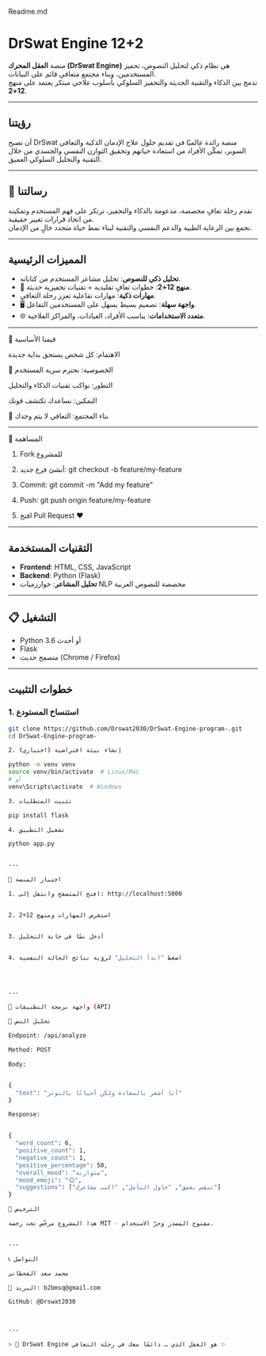 Readme.md 

# DrSwat Engine 12+2 

منصة **العقل المحرك (DrSwat Engine)** هي نظام ذكي لتحليل النصوص، تحفيز المستخدمين، وبناء مجتمع متعافي قائم على البيانات.  
تدمج بين الذكاء والتقنية الحديثة والتحفيز السلوكي بأسلوب علاجي مبتكر يعتمد على منهج **12+2**.

---

##  رؤيتنا

أن نصبح DrSwat منصة رائدة عالميًا في تقديم حلول علاج الإدمان الذكية والتعافي السوبر، تمكّن الأفراد من استعادة حياتهم وتحقيق التوازن النفسي والجسدي من خلال التقنية والتحليل السلوكي العميق.

---

## 📝 رسالتنا

نقدم رحلة تعافٍ مخصصة، مدعومة بالذكاء والتحفيز، ترتكز على فهم المستخدم وتمكينه من اتخاذ قرارات تغيير حقيقية.  
نجمع بين الرعاية الطبية والدعم النفسي والتقنية لبناء نمط حياة متجدد خالٍ من الإدمان.

---

## المميزات الرئيسية

-  **تحليل ذكي للنصوص**: تحليل مشاعر المستخدم من كتاباته.
- 🔁 **منهج 12+2**: خطوات تعافٍ تقليدية + تقنيات تحفيزية حديثة.
- **مهارات ذكية**: مهارات تفاعلية تعزز رحلة التعافي.
- 🖥️ **واجهة سهلة**: تصميم بسيط يسهل على المستخدمين التفاعل.
- 🌐 **متعدد الاستخدامات**: يناسب الأفراد، العيادات، والمراكز العلاجية.

---

🌱 قيمنا الأساسية

 الاهتمام: كل شخص يستحق بداية جديدة

🔐 الخصوصية: نحترم سرية المستخدم

 التطور: نواكب تقنيات الذكاء والتحليل

 التمكين: نساعدك تكتشف قوتك

🤝 بناء المجتمع: التعافي لا يتم وحدك



---

🤝 المساهمة

1. Fork للمشروع


2. أنشئ فرع جديد: git checkout -b feature/my-feature


3. Commit: git commit -m "Add my feature"


4. Push: git push origin feature/my-feature


5. افتح Pull Request ❤️




---


## التقنيات المستخدمة

- **Frontend**: HTML, CSS, JavaScript
- **Backend**: Python (Flask)
- **تحليل المشاعر**: خوارزميات NLP مخصصة للنصوص العربية

---

## 📋  التشغيل

- Python 3.6 أو أحدث
- Flask
- متصفح حديث (Chrome / Firefox)

---

##  خطوات التثبيت

### 1. استنساخ المستودع

```bash
git clone https://github.com/Drswat2030/DrSwat-Engine-program-.git
cd DrSwat-Engine-program-

2. إنشاء بيئة افتراضية (اختياري)

python -m venv venv
source venv/bin/activate  # Linux/Mac
# أو
venv\Scripts\activate  # Windows

3. تثبيت المتطلبات

pip install flask

4. تشغيل التطبيق

python app.py


---

🧪 اختبار المنصة

1. افتح المتصفح وانتقل إلى: http://localhost:5000


2. استعرض المهارات ومنهج 12+2


3. أدخل نصًا في خانة التحليل


4. اضغط "ابدأ التحليل" لرؤية نتائج الحالة النفسية




---

📡 واجهة برمجة التطبيقات (API)

🧠 تحليل النص

Endpoint: /api/analyze

Method: POST

Body:


{
  "text": "أنا أشعر بالسعادة ولكن أحيانًا بالتوتر"
}

Response:


{
  "word_count": 6,
  "positive_count": 1,
  "negative_count": 1,
  "positive_percentage": 50,
  "overall_mood": "متوازنة",
  "mood_emoji": "😌",
  "suggestions": ["تنفس بعمق", "حاول التأمل", "اكتب مشاعرك"]
}

📄 الترخيص

هذا المشروع مرخّص تحت رخصة MIT - مفتوح المصدر وحرّ الاستخدام.


---

📞 التواصل

محمد سعد القحطاني

📧 البريد: b2bmsq@gmail.com

GitHub: @Drswat2030



---

> 🧠 DrSwat Engine هو العقل الذي … دائمًا معك في رحلة التعافي ✨



